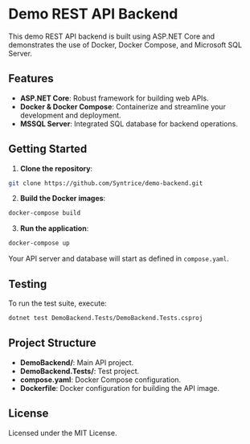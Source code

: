 # Demo REST API Backend

This demo REST API backend is built using ASP.NET Core and demonstrates the use of Docker, Docker Compose, and Microsoft SQL Server.

## Features
- **ASP.NET Core**: Robust framework for building web APIs.
- **Docker & Docker Compose**: Containerize and streamline your development and deployment.
- **MSSQL Server**: Integrated SQL database for backend operations.

## Getting Started

1. **Clone the repository**:
```bash
git clone https://github.com/Syntrice/demo-backend.git
```

2. **Build the Docker images**:
```bash
docker-compose build
```

3. **Run the application**:
```bash
docker-compose up
```

Your API server and database will start as defined in `compose.yaml`.

## Testing

To run the test suite, execute:
```bash
dotnet test DemoBackend.Tests/DemoBackend.Tests.csproj
```

## Project Structure

- **DemoBackend/**: Main API project.
- **DemoBackend.Tests/**: Test project.
- **compose.yaml**: Docker Compose configuration.
- **Dockerfile**: Docker configuration for building the API image.

## License

Licensed under the MIT License.
